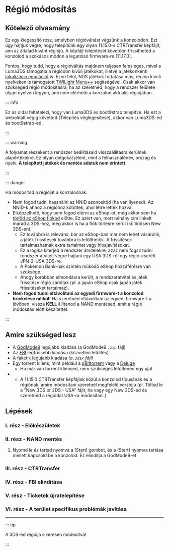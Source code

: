 # Régió módosítás

## Kötelező olvasmány

Ez egy kiegészítő rész, amelyben régióváltást végzünk a konzolodon. Ezt úgy hajtjuk végre, hogy telepítünk egy olyan 11.15.0-s CTRTransfer képfájlt, ami az általad kívánt régiójú. A képfájl telepítését követően frissítheted a konzolod a szokásos módon a legutolsó firmware-re (11.17.0).

Fontos, hogy tudd, hogy a régióváltás majdnem teljesen felesleges, mivel a Luma3DS támogatja a régiódon kívüli játékokat, illetve a játékonkénti [lokalizáció emulációt](https://github.com/LumaTeam/Luma3DS/wiki/Optional-features) is. Ezen felül, NDS játékok futtatása más, régión kívüli nyelveken is támogatott [TWiLight Menu++](https://github.com/DS-Homebrew/TWiLightMenu/releases) segítségével. Csak akkor van szükséged régió módosításra, ha az szeretnéd, hogy a rendszer felülete olyan nyelven legyen, ami nem elérhető a konzolod aktuális régiójában.

::: info

Ez az oldal feltételezi, hogy van Luma3DS és boot9strap telepítve. Ha ezt a weboldalt végig követted (Telepítés véglegesítése), akkor van Luma3DS-ed és boot9strap-ed.

:::

::: warning

A folyamat részeként a rendszer beállításaid visszaállításra kerülnek alapértékekre. Ez olyan dolgokat jelent, mint a felhasználónév, ország és nyelv. **A telepített játékok és mentés adatuk nem érintett.**

:::

::: danger

Ha módosítod a régióját a konzolodnak:

- Nem fogod tudni használni az NNID azonosítód (ha van ilyened). Az NNID-k ahhoz a régióhoz kötöttek, ahol létre lettek hozva.
- Elképzelhető, hogy nem fogod elérni az eShop-ot, még akkor sem ha [törlöd az eShop fiókod](https://en-americas-support.nintendo.com/app/answers/detail/a_id/74/~/how-to-delete-a-nintendo-eshop-account) előtte. Ez azért van, mert néhány cím linkelt marad a 3DS-hez, még akkor is ha a fiók törlésre kerül (különösen New 3DS-en).
  - Ez továbbra is releváns; bár az eShop-ban már nem lehet vásárolni, a játék frissítések továbbra is letölthetők. A frissítések tartalmazhatnak extra tartalmat vagy hibajavításokat.
  - Ez a logika kiterjed a rendszer átvitelekre, azaz nem fogsz tudni rendszer átvitelt végre hajtani egy USA 3DS-ről egy régió-cserélt JPN-2-USA 3DS-re.
  - A Pokémon Bank-nak szintén működő eShop hozzáférésre van szüksége.
  - Ahogy korábban elmondásra került, a rendszerátvitel és játék frissítése régió zároltak (pl. a japán eShop csak japán játék frissítéseket tartalmaz).
- **Nem fogod tudni eltávolítani az egyedi firmware-t a konzolod brickelése nélkül!** Ha szeretnéd eltávolítani az egyedi firmware-t a jövőben, vissza **KELL** állítanod a NAND mentésed, amit a régió módosítás előtt készítettél.

:::

## Amire szükséged lesz

- A [GodMode9](https://github.com/d0k3/GodMode9/releases/latest) legújabb kiadása (a GodMode9 `.zip` fájl)
- Az [FBI](https://github.com/lifehackerhansol/FBI/releases/download/2.6.1/FBI.3dsx) legfrissebb kiadása (közvetlen letöltés)
- A [faketik](https://github.com/ihaveamac/faketik/releases/latest) legújabb kiadása _(a`.3dsx` fájl)_
- Egy torrent kliens, mint például a [qBittorrent](https://www.qbittorrent.org/download.php) vagy a [Deluge](http://dev.deluge-torrent.org/wiki/Download)
  - Ha már van torrent kliensed, nem szükséges letöltened egy újat
- - A 11.15.0 CTRTransfer képfájlok közül a konzolod típusának és a régiónak, amire módosítani szeretnél megfelelő verziója (pl. Töltsd le a "New 3DS or 2DS - USA" fájlt, ha vagy egy New 3DS-ed és szeretnéd a régiódat USA-ra módosítani.)

<!--@include: ./_include/ctrtransfer-images.md -->

## Lépések

### I. rész - Előkészületek

<!--@include: ./_include/ctrtransfer-prep.md -->

### II. rész - NAND mentés

1. Nyomd le és tartsd nyomva a (Start) gombot, és a (Start) nyomva tartása mellett kapcsold be a konzolod. Ez elindítja a GodMode9-et

<!--@include: ./_include/nand-backup.md -->

### III. rész - CTRTransfer

<!--@include: ./_include/ctrtransfer-main.md -->

### IV. rész - FBI elindítása

<!--@include: ./_include/launch-hbl-dlp.md -->

### V. rész - Ticketek újratelepítése

<!--@include: ./_include/ctrtransfer-ticket-copy.md -->

### VI. rész - A terület specifikus problémák javítása

<!--@include: ./_include/ctrnand-datayeet.md -->

___

::: tip

A 3DS-ed régiója sikeresen módosítva!

:::
